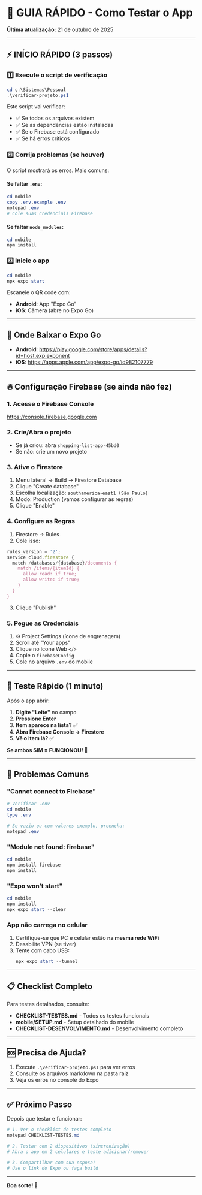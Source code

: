 # 🚀 GUIA RÁPIDO - Como Testar o App

**Última atualização:** 21 de outubro de 2025

---

## ⚡ INÍCIO RÁPIDO (3 passos)

### 1️⃣ Execute o script de verificação

```powershell
cd c:\Sistemas\Pessoal
.\verificar-projeto.ps1
```

Este script vai verificar:

- ✅ Se todos os arquivos existem
- ✅ Se as dependências estão instaladas
- ✅ Se o Firebase está configurado
- ✅ Se há erros críticos

### 2️⃣ Corrija problemas (se houver)

O script mostrará os erros. Mais comuns:

#### Se faltar `.env`:

```powershell
cd mobile
copy .env.example .env
notepad .env
# Cole suas credenciais Firebase
```

#### Se faltar `node_modules`:

```powershell
cd mobile
npm install
```

### 3️⃣ Inicie o app

```powershell
cd mobile
npx expo start
```

Escaneie o QR code com:

- **Android**: App "Expo Go"
- **iOS**: Câmera (abre no Expo Go)

---

## 📱 Onde Baixar o Expo Go

- **Android**: https://play.google.com/store/apps/details?id=host.exp.exponent
- **iOS**: https://apps.apple.com/app/expo-go/id982107779

---

## 🔥 Configuração Firebase (se ainda não fez)

### 1. Acesse o Firebase Console

https://console.firebase.google.com

### 2. Crie/Abra o projeto

- Se já criou: abra `shopping-list-app-45bd0`
- Se não: crie um novo projeto

### 3. Ative o Firestore

1. Menu lateral → Build → Firestore Database
2. Clique "Create database"
3. Escolha localização: `southamerica-east1 (São Paulo)`
4. Modo: Production (vamos configurar as regras)
5. Clique "Enable"

### 4. Configure as Regras

1. Firestore → Rules
2. Cole isso:

```javascript
rules_version = '2';
service cloud.firestore {
  match /databases/{database}/documents {
    match /items/{itemId} {
      allow read: if true;
      allow write: if true;
    }
  }
}
```

3. Clique "Publish"

### 5. Pegue as Credenciais

1. ⚙️ Project Settings (ícone de engrenagem)
2. Scroll até "Your apps"
3. Clique no ícone Web `</>`
4. Copie o `firebaseConfig`
5. Cole no arquivo `.env` do mobile

---

## 🧪 Teste Rápido (1 minuto)

Após o app abrir:

1. **Digite "Leite"** no campo
2. **Pressione Enter**
3. **Item aparece na lista?** ✅
4. **Abra Firebase Console → Firestore**
5. **Vê o item lá?** ✅

**Se ambos SIM = FUNCIONOU! 🎉**

---

## 🐛 Problemas Comuns

### "Cannot connect to Firebase"

```powershell
# Verificar .env
cd mobile
type .env

# Se vazio ou com valores exemplo, preencha:
notepad .env
```

### "Module not found: firebase"

```powershell
cd mobile
npm install firebase
npm install
```

### "Expo won't start"

```powershell
cd mobile
npm install
npx expo start --clear
```

### App não carrega no celular

1. Certifique-se que PC e celular estão **na mesma rede WiFi**
2. Desabilite VPN (se tiver)
3. Tente com cabo USB:
   ```powershell
   npx expo start --tunnel
   ```

---

## 📋 Checklist Completo

Para testes detalhados, consulte:

- **CHECKLIST-TESTES.md** - Todos os testes funcionais
- **mobile/SETUP.md** - Setup detalhado do mobile
- **CHECKLIST-DESENVOLVIMENTO.md** - Desenvolvimento completo

---

## 🆘 Precisa de Ajuda?

1. Execute `.\verificar-projeto.ps1` para ver erros
2. Consulte os arquivos markdown na pasta raiz
3. Veja os erros no console do Expo

---

## ✅ Próximo Passo

Depois que testar e funcionar:

```powershell
# 1. Ver o checklist de testes completo
notepad CHECKLIST-TESTES.md

# 2. Testar com 2 dispositivos (sincronização)
# Abra o app em 2 celulares e teste adicionar/remover

# 3. Compartilhar com sua esposa!
# Use o link do Expo ou faça build
```

---

**Boa sorte! 🚀**
